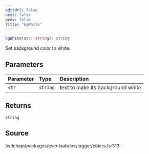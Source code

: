 ```yaml
---
editUrl: false
next: false
prev: false
title: "bgWhite"
---
```


```ts
bgWhite(str: string): string
```

Set background color to white.

## Parameters

| Parameter | Type | Description |
| :------ | :------ | :------ |
| `str` | `string` | text to make its background white |

## Returns

`string`

## Source

twitchapi/packages/eventsub/src/logger/colors.ts:313
